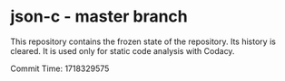 # json-c - master branch

This repository contains the frozen state of the repository.
Its history is cleared. It is used only for static code
analysis with Codacy.

Commit Time: 1718329575